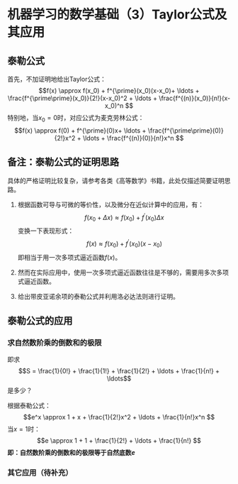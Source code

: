 # 机器学习的数学基础（3）Taylor公式及其应用

## 泰勒公式

首先，不加证明地给出Taylor公式：
$$f(x) \approx f(x_0) + f^{\prime}(x_0)(x-x_0)+ \ldots + \frac{f^{\prime\prime}(x_0)}{2!}(x-x_0)^2 + \ldots + \frac{f^{(n)}(x_0)}{n!}(x-x_0)^n $$
特别地，当$x_0=0$时，对应公式为麦克劳林公式：
$$f(x) \approx f(0) + f^{\prime}(0)x+ \ldots + \frac{f^{\prime\prime}(0)}{2!}x^2 + \ldots + \frac{f^{(n)}(0)}{n!}x^n $$

## 备注：泰勒公式的证明思路

具体的严格证明比较复杂，请参考各类《高等数学》书籍，此处仅描述简要证明思路。
1. 根据函数可导与可微的等价性，以及微分在近似计算中的应用，有：
$$f(x_0+\Delta{x}) \approx f(x_0) + f^{\prime}(x_0)\Delta{x}$$
变换一下表现形式：
$$f(x) \approx f(x_0) + f^{\prime}(x_0)(x-x_0)$$
即相当于用一次多项式逼近函数$f(x)$。

2. 然而在实际应用中，使用一次多项式逼近函数往往是不够的，需要用多次多项式逼近函数。

3. 给出带皮亚诺余项的泰勒公式并利用洛必达法则进行证明。

## 泰勒公式的应用

### 求自然数阶乘的倒数和的极限

即求$$S = \frac{1}{0!} + \frac{1}{1!} + \frac{1}{2!} + \ldots + \frac{1}{n!} + \ldots$$是多少？

根据泰勒公式：
$$e^x \approx 1 + x + \frac{1}{2!}x^2 + \ldots + \frac{1}{n!}x^n $$
当$x=1$时：
$$e \approx 1 + 1 + \frac{1}{2!} + \ldots + \frac{1}{n!} $$
**即：自然数阶乘的倒数和的极限等于自然底数$e$**

### 其它应用（待补充）